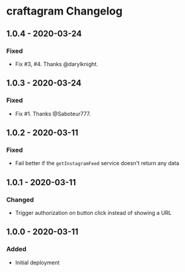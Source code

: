 # craftagram Changelog

## 1.0.4 - 2020-03-24
### Fixed
- Fix #3, #4. Thanks @darylknight.

## 1.0.3 - 2020-03-24
### Fixed
- Fix #1. Thanks @Saboteur777.

## 1.0.2 - 2020-03-11
### Fixed
- Fail better if the `getInstagramFeed` service doesn't return any data

## 1.0.1 - 2020-03-11
### Changed
- Trigger authorization on button click instead of showing a URL

## 1.0.0 - 2020-03-11
### Added
- Initial deployment
